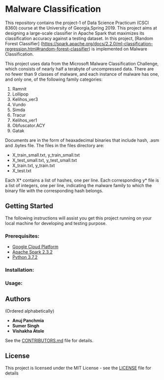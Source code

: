 # Malware Classification

This repository contains the project-1 of Data Science Practicum (CSCI 8360) course at the University of Georgia,Spring 2019. This project aims at designing a large-scale classifier in Apache Spark that maximizes its classification accuracy against a testing dataset. In this project, [Random Forest Classifier] (https://spark.apache.org/docs/2.2.0/ml-classification-regression.html#random-forest-classifier) is implemented on Malware Classification.

This project uses data from the Microsoft Malware Classification Challenge, which consists of nearly half a terabyte of uncompressed data. There are no fewer than 9 classes of malware, and each instance of malware has one, and only one, of the following family categories:
  1. Ramnit
  2. Lollipop
  3. Kelihos_ver3 
  4. Vundo
  5. Simda
  6. Tracur
  7. Kelihos_ver1
  8. Obfuscator.ACY 
  9. Gatak
  
Documents are in the form of heaxadecimal binaries that include hash, .asm and .bytes file. The files in the files directory are: 
- X_train_small.txt, y_train_small.txt
- X_test_small.txt, y_test_small.txt 
- X_train.txt, y_train.txt
- X_test.txt

Each X* contains a list of hashes, one per line. Each corresponding y* file is a list of integers, one per line, indicating the malware family to which the binary file with the corresponding hash belongs. 

## Getting Started 

The following instructions will assist you get this project running on your local machine for developing and testing purpose.

### Prerequisites:
- [Google Cloud Platform](https://cloud.google.com/)
- [Apache Spark 2.3.2](https://spark.apache.org/releases/spark-release-2-3-2.html)
- [Python 3.7.2](https://www.python.org/downloads/release/python-372/)

### Installation:

### Usage:


## Authors
(Ordered alphabetically)

- **Anuj Panchmia** 
- **Sumer Singh** 
- **Vishakha Atole**

See the [CONTRIBUTORS.md](https://github.com/dsp-uga/team-dragora-p1/blob/master/CONTRIBUTORS.md) file for details.

## License

This project is licensed under the MIT License - see the [LICENSE](https://github.com/dsp-uga/team-dragora-p1/blob/master/LICENSE) file for details
